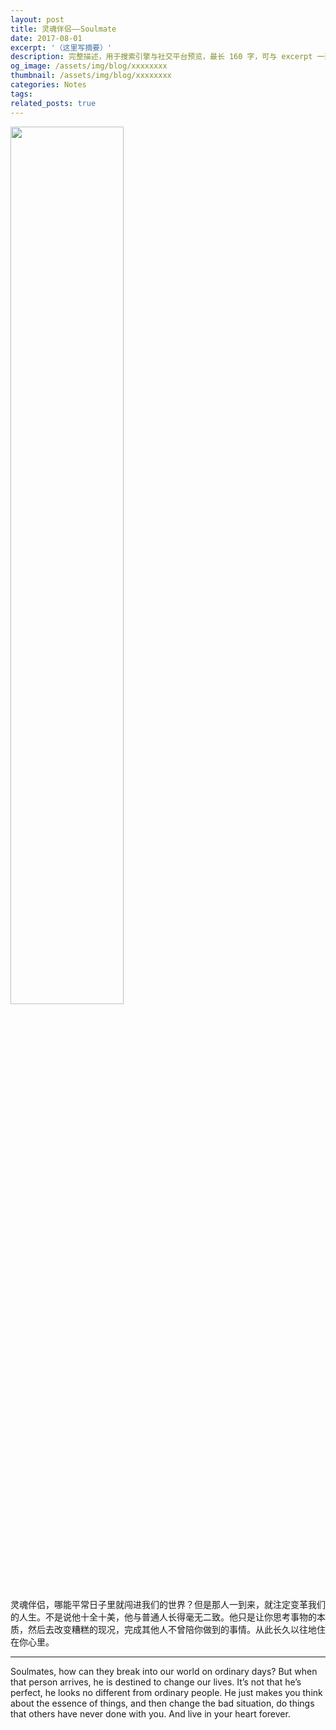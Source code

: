 ```yaml
---
layout: post
title: 灵魂伴侣——Soulmate
date: 2017-08-01
excerpt: '（这里写摘要）'
description: 完整描述，用于搜索引擎与社交平台预览，最长 160 字，可与 excerpt 一致
og_image: /assets/img/blog/xxxxxxxx
thumbnail: /assets/img/blog/xxxxxxxx
categories: Notes
tags: 
related_posts: true
---
```


<img src="{{ '/assets/img/blog/xxxxxxxx' | relative_url }}" style="width:60%;">

灵魂伴侣，哪能平常日子里就闯进我们的世界？但是那人一到来，就注定变革我们的人生。不是说他十全十美，他与普通人长得毫无二致。他只是让你思考事物的本质，然后去改变糟糕的现况，完成其他人不曾陪你做到的事情。从此长久以往地住在你心里。

---

Soulmates, how can they break into our world on ordinary days? But when that person arrives, he is destined to change our lives. It’s not that he’s perfect, he looks no different from ordinary people. He just makes you think about the essence of things, and then change the bad situation, do things that others have never done with you. And live in your heart forever.